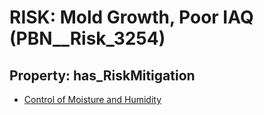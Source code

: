 # RISK: __Mold Growth, Poor IAQ__ (PBN__Risk_3254)

## Property: has_RiskMitigation

* [Control of Moisture and Humidity](PBN__Mitigation_1787)

